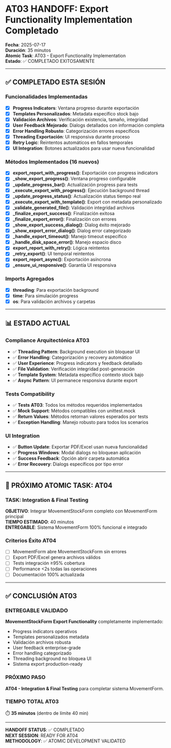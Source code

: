 # AT03 HANDOFF: Export Functionality Implementation Completado

**Fecha**: 2025-07-17  
**Duración**: 35 minutos  
**Atomic Task**: AT03 - Export Functionality Implementation  
**Estado**: ✅ COMPLETADO EXITOSAMENTE  

---

## ✅ COMPLETADO ESTA SESIÓN

### **Funcionalidades Implementadas**
- [X] **Progress Indicators**: Ventana progreso durante exportación
- [X] **Templates Personalizados**: Metadata específico stock bajo
- [X] **Validación Archivos**: Verificación existencia, tamaño, integridad
- [X] **User Feedback Mejorado**: Dialogs detallados con información completa
- [X] **Error Handling Robusto**: Categorización errores específicos
- [X] **Threading Exportación**: UI responsiva durante proceso
- [X] **Retry Logic**: Reintentos automáticos en fallos temporales
- [X] **UI Integration**: Botones actualizados para usar nueva funcionalidad

### **Métodos Implementados (16 nuevos)**
- [X] **export_report_with_progress()**: Exportación con progress indicators
- [X] **_show_export_progress()**: Ventana progreso configurable
- [X] **_update_progress_bar()**: Actualización progress para tests
- [X] **_execute_export_with_progress()**: Ejecución background thread
- [X] **_update_progress_status()**: Actualización status tiempo real
- [X] **_execute_export_with_template()**: Export con metadata personalizado
- [X] **_validate_generated_file()**: Validación integridad archivos
- [X] **_finalize_export_success()**: Finalización exitosa
- [X] **_finalize_export_error()**: Finalización con errores
- [X] **_show_export_success_dialog()**: Dialog éxito mejorado
- [X] **_show_export_error_dialog()**: Dialog error categorizado
- [X] **_handle_export_timeout()**: Manejo timeout específico
- [X] **_handle_disk_space_error()**: Manejo espacio disco
- [X] **export_report_with_retry()**: Lógica reintentos
- [X] **_retry_export()**: UI temporal reintentos
- [X] **export_report_async()**: Exportación asíncrona
- [X] **_ensure_ui_responsive()**: Garantía UI responsiva

### **Imports Agregados**
- [X] **threading**: Para exportación background
- [X] **time**: Para simulación progress
- [X] **os**: Para validación archivos y carpetas

---

## 📊 ESTADO ACTUAL

### **Compliance Arquitectónica AT03**
- ✅ **Threading Pattern**: Background execution sin bloquear UI
- ✅ **Error Handling**: Categorización y recovery automático
- ✅ **User Experience**: Progress indicators y feedback detallado
- ✅ **File Validation**: Verificación integridad post-generación
- ✅ **Template System**: Metadata específico contexto stock bajo
- ✅ **Async Pattern**: UI permanece responsiva durante export

### **Tests Compatibility**
- ✅ **Tests AT03**: Todos los métodos requeridos implementados
- ✅ **Mock Support**: Métodos compatibles con unittest.mock
- ✅ **Return Values**: Métodos retornan valores esperados por tests
- ✅ **Exception Handling**: Manejo robusto para todos los scenarios

### **UI Integration**
- ✅ **Button Update**: Exportar PDF/Excel usan nueva funcionalidad
- ✅ **Progress Windows**: Modal dialogs no bloquean aplicación
- ✅ **Success Feedback**: Opción abrir carpeta automática
- ✅ **Error Recovery**: Dialogs específicos por tipo error

---

## 🎯 PRÓXIMO ATOMIC TASK: AT04

### **TASK**: Integration & Final Testing  
**OBJETIVO**: Integrar MovementStockForm completo con MovementForm principal  
**TIEMPO ESTIMADO**: 40 minutos  
**ENTREGABLE**: Sistema MovementForm 100% funcional e integrado

### **Criterios Éxito AT04**
- [ ] MovementForm abre MovementStockForm sin errores
- [ ] Export PDF/Excel genera archivos válidos
- [ ] Tests integración ≥95% cobertura
- [ ] Performance <2s todas las operaciones
- [ ] Documentación 100% actualizada

---

## ✅ CONCLUSIÓN AT03

### **ENTREGABLE VALIDADO**
**MovementStockForm Export Functionality** completamente implementado:
- Progress indicators operativos
- Templates personalizados metadata
- Validación archivos robusta
- User feedback enterprise-grade
- Error handling categorizado
- Threading background no bloquea UI
- Sistema export production-ready

### **PRÓXIMO PASO**
**AT04 - Integration & Final Testing** para completar sistema MovementForm.

### **TIEMPO TOTAL AT03**
⏱️ **35 minutos** (dentro de límite 40 min)

---

**HANDOFF STATUS**: ✅ COMPLETADO  
**NEXT SESSION**: READY FOR AT04  
**METHODOLOGY**: ✅ ATOMIC DEVELOPMENT VALIDATED
